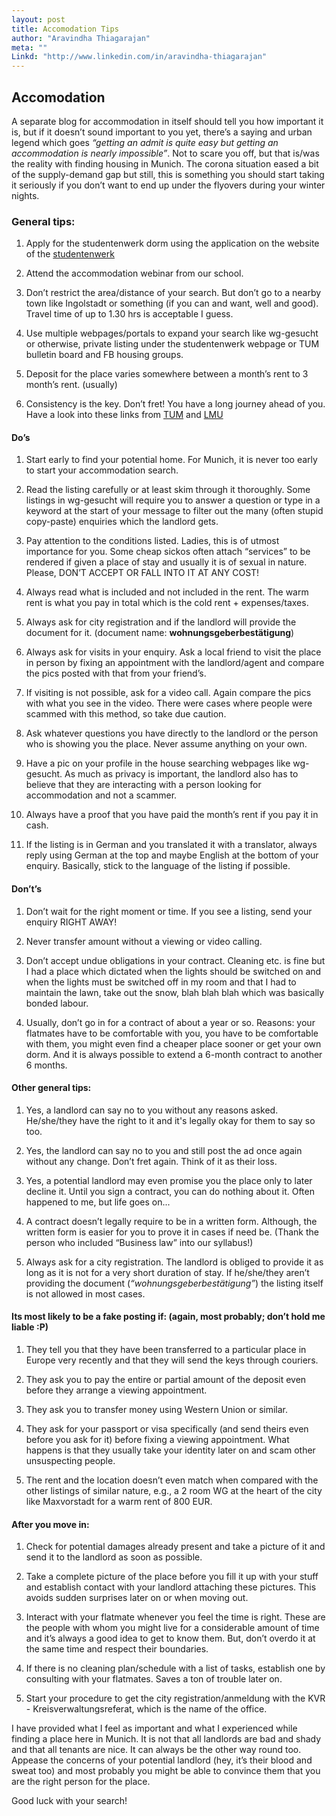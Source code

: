 ```yaml
---
layout: post
title: Accomodation Tips
author: "Aravindha Thiagarajan"
meta: ""
Linkd: "http://www.linkedin.com/in/aravindha-thiagarajan"
---
```


## Accomodation

A separate blog for accommodation in itself should tell you how important it is, but if it doesn’t sound important to you yet, there’s a saying and urban 
legend which goes *“getting an admit is quite easy but getting an accommodation is nearly impossible”*. Not to scare you off, but that is/was the reality with finding housing in Munich. The corona situation eased a bit of the supply-demand gap but still, this is something you should start taking it seriously if you don’t want to end up under the flyovers during your winter nights.


### General tips:
1. Apply for the studentenwerk dorm using the application on the website of the [studentenwerk](https://www.studentenwerk-muenchen.de/en/student-accommodation/)

2. Attend the accommodation webinar from our school.

3. Don’t restrict the area/distance of your search. But don’t go to a nearby town like Ingolstadt or something (if you can and want, well and good). Travel time of up to 1.30 hrs is acceptable I guess.

4. Use multiple webpages/portals to expand your search like wg-gesucht or otherwise, private listing under the studentenwerk webpage or TUM bulletin board and FB housing groups.

5. Deposit for the place varies somewhere between a month’s rent to 3 month’s rent. (usually)

6. Consistency is the key. Don’t fret! You have a long journey ahead of you. Have a look into these links from [TUM](https://www.tum.de/en/university-life/accommodations/) and [LMU](https://www.en.uni-muenchen.de/students/exchange/incomings/austausch_engl/living/accommodation/private_market/index.html)


#### Do’s
1. Start early to find your potential home. For Munich, it is never too early to start your accommodation search.

2. Read the listing carefully or at least skim through it thoroughly. Some listings in wg-gesucht will require you to answer a question or type in a keyword at the start of your message to filter out the many (often stupid copy-paste) enquiries which the landlord gets.

3. Pay attention to the conditions listed. Ladies, this is of utmost importance for you. Some cheap sickos often attach “services” to be rendered if given a place of stay and usually it is of sexual in nature. Please, DON’T ACCEPT OR FALL INTO IT AT ANY COST!

4. Always read what is included and not included in the rent. The warm rent is what you pay in total which is the cold rent + expenses/taxes.

5. Always ask for city registration and if the landlord will provide the document for it. (document name: **wohnungsgeberbestätigung**)

6. Always ask for visits in your enquiry. Ask a local friend to visit the place in person by fixing an appointment with the landlord/agent and compare the pics posted with that from your friend’s.

7. If visiting is not possible, ask for a video call. Again compare the pics with what you see in the video. There were cases where people were scammed with this method, so take due caution.

8. Ask whatever questions you have directly to the landlord or the person who is showing you the place. Never assume anything on your own.

9. Have a pic on your profile in the house searching webpages like wg-gesucht. As much as privacy is important, the landlord also has to believe that they are interacting with a person looking for accommodation and not a scammer.

10. Always have a proof that you have paid the month’s rent if you pay it in cash.

11. If the listing is in German and you translated it with a translator, always reply using German at the top and maybe English at the bottom of your enquiry. Basically, stick to the language of the listing if possible.


#### Don’t’s
1. Don’t wait for the right moment or time. If you see a listing, send your enquiry RIGHT AWAY!

2. Never transfer amount without a viewing or video calling.

3. Don’t accept undue obligations in your contract. Cleaning etc. is fine but I had a place which dictated when the lights should be switched on and when the lights must be switched off in my room and that I had to maintain the lawn, take out the snow, blah blah blah which was basically bonded labour. 

4. Usually, don’t go in for a contract of about a year or so. Reasons: your flatmates have to be comfortable with you, you have to be comfortable with them, you might even find a cheaper place sooner or get your own dorm. And it is always possible to extend a 6-month contract to another 6 months.


#### Other general tips:
1. Yes, a landlord can say no to you without any reasons asked. He/she/they have the right to it and it's legally okay for them to say so too.

2. Yes, the landlord can say no to you and still post the ad once again without any change. Don’t fret again. Think of it as their loss.

3. Yes, a potential landlord may even promise you the place only to later decline it. Until you sign a contract, you can do nothing about it. Often happened to me, but life goes on...

4. A contract doesn’t legally require to be in a written form. Although, the written form is easier for you to prove it in cases if need be. (Thank the person who included “Business law” into our syllabus!) 

5. Always ask for a city registration. The landlord is obliged to provide it as long as it is not for a very short duration of stay. If he/she/they aren’t providing the document (*“wohnungsgeberbestätigung”*) the listing itself is not allowed in most cases.


#### Its most likely to be a fake posting if: (again, most probably; don’t hold me liable :P)
1. They tell you that they have been transferred to a particular place in Europe very recently and that they will send the keys through couriers.

2. They ask you to pay the entire or partial amount of the deposit even before they arrange a viewing appointment.

3. They ask you to transfer money using Western Union or similar.

4. They ask for your passport or visa specifically (and send theirs even before you ask for it) before fixing a viewing appointment. What happens is that they usually take your identity later on and scam other unsuspecting people.

5. The rent and the location doesn’t even match when compared with the other listings of similar nature, e.g., a 2 room WG at the heart of the city like Maxvorstadt for a warm rent of 800 EUR.


#### After you move in:
1. Check for potential damages already present and take a picture of it and send it to the landlord as soon as possible.

2. Take a complete picture of the place before you fill it up with your stuff and establish contact with your landlord attaching these pictures. This avoids sudden surprises later on or when moving out.

3. Interact with your flatmate whenever you feel the time is right. These are the people with whom you might live for a considerable amount of time and it’s always a good idea to get to know them. But, don’t overdo it at the same time and respect their boundaries.

4. If there is no cleaning plan/schedule with a list of tasks, establish one by consulting with your flatmates. Saves a ton of trouble later on.

5. Start your procedure to get the city registration/anmeldung with the KVR - Kreisverwaltungsreferat, which is the name of the office.


I have provided what I feel as important and what I experienced while finding a place here in Munich. It is not that all landlords are bad and shady and that all tenants are nice. It can always be the other way round too. Appease the concerns of your potential landlord (hey, it’s their blood and sweat too) and most probably you might be able to convince them that you are the right person for the place. 

Good luck with your search!